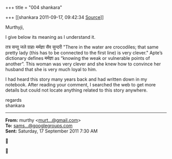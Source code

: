+++
title = "004 shankara"

+++
[[shankara	2011-09-17, 09:42:34 [Source](https://groups.google.com/g/samskrita/c/brWbtq4JZVo)]]



Murthyji,

  

I give below its meaning as I understand it.

  

तत्र सन्तु जले ग्राहाः मर्मज्ञा सैव सुन्दरी "There in the water are crocodiles; that same pretty lady (this has to be connected to the first line) is very clever." Apte’s dictionary defines मर्मज्ञा as “knowing the weak or vulnerable points of another”. This woman was very clever and she knew how to convince her husband that she is very much loyal to him.

  

I had heard this story many years back and had written down in my notebook. After reading your comment, I searched the web to get more details but could not locate anything related to this story anywhere.



regards  
shankara  

------------------------------------------------------------------------

**From:** murthy \<[murt...@gmail.com]()\>  
**To:** [sams...@googlegroups.com]()  
**Sent:** Saturday, 17 September 2011 7:30 AM





